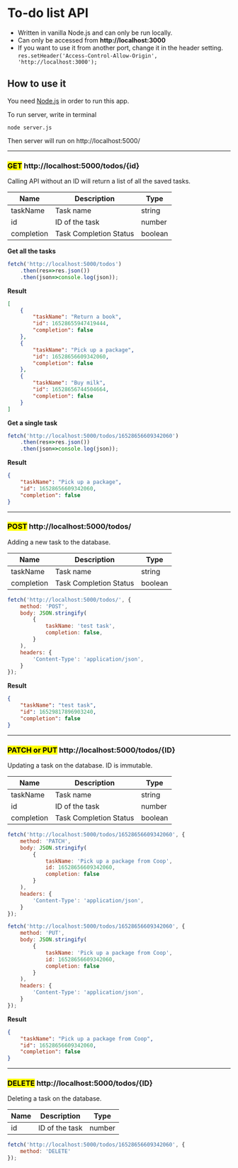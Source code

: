 # To-do list API
- Written in vanilla Node.js and can only be run locally.  
- Can only be accessed from **http://localhost:3000**  
- If you want to use it from another port, change it in the header setting.  
`res.setHeader('Access-Control-Allow-Origin', 'http://localhost:3000');`

## **How to use it**
You need [Node.js](https://nodejs.org/en/) in order to run this app.  
  
To run server, write in terminal
```
node server.js
```
Then server will run on http://localhost:5000/ 

---
  
### **<mark>GET</mark> http://localhost:5000/todos/{id}**
Calling API without an ID will return a list of all the saved tasks.

| Name      | Description | Type   |
| ----------- | ----------- | ----- |
| taskName  | Task name | string
| id | ID of the task  | number
| completion | Task Completion Status | boolean

**Get all the tasks**
```javascript
fetch('http://localhost:5000/todos')
    .then(res=>res.json())
    .then(json=>console.log(json));
```
**Result**
```json
[
    {
        "taskName": "Return a book",
        "id": 16528655947419444,
        "completion": false
    },
    {
        "taskName": "Pick up a package",
        "id": 16528656609342060,
        "completion": false
    },
    {
        "taskName": "Buy milk",
        "id": 16528656744504664,
        "completion": false
    }
]
```

**Get a single task**
```javascript
fetch('http://localhost:5000/todos/16528656609342060')
    .then(res=>res.json())
    .then(json=>console.log(json));
```
**Result**
```json
{
    "taskName": "Pick up a package",
    "id": 16528656609342060,
    "completion": false
}
```

---

### **<mark>POST</mark> http://localhost:5000/todos/**
Adding a new task to the database.

| Name      | Description | Type   |
| ----------- | ----------- | ----- |
| taskName  | Task name | string
| completion | Task Completion Status | boolean

```javascript
fetch('http://localhost:5000/todos/', {
    method: 'POST',
    body: JSON.stringify(
        {
            taskName: 'test task',
            completion: false,
        }
    ),
    headers: {
        'Content-Type': 'application/json',
    }
});
```
**Result**
```json
{
    "taskName": "test task",
    "id": 16529817896903240,
    "completion": false
}
```

---

### **<mark>PATCH or PUT</mark>  http://localhost:5000/todos/{ID}**
Updating a task on the database. ID is immutable.

| Name      | Description | Type   |
| ----------- | ----------- | ----- |
| taskName  | Task name | string |
| id | ID of the task  | number |
| completion | Task Completion Status | boolean |

```javascript
fetch('http://localhost:5000/todos/16528656609342060', {
    method: 'PATCH',
    body: JSON.stringify(
        {
            taskName: 'Pick up a package from Coop',
            id: 16528656609342060,
            completion: false
        }
    ),
    headers: {
        'Content-Type': 'application/json',
    }
});
```

```javascript
fetch('http://localhost:5000/todos/16528656609342060', {
    method: 'PUT',
    body: JSON.stringify(
        {
            taskName: 'Pick up a package from Coop',
            id: 16528656609342060,
            completion: false
        }
    ),
    headers: {
        'Content-Type': 'application/json',
    }
});
```
**Result**
```json
{
    "taskName": "Pick up a package from Coop",
    "id": 16528656609342060,
    "completion": false
}
```

---

### **<mark>DELETE</mark> http://localhost:5000/todos/{ID}**
Deleting a task on the database.

| Name      | Description | Type   |
| ----------- | ----------- | ----- |
| id | ID of the task  | number |

```javascript
fetch('http://localhost:5000/todos/16528656609342060', {
    method: 'DELETE'
});
```
